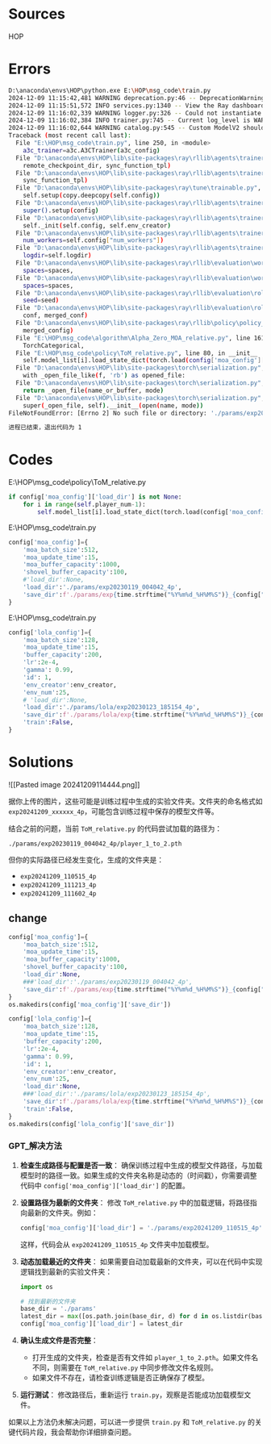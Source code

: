 
# Sources
HOP

# Errors
```bash
D:\anaconda\envs\HOP\python.exe E:\HOP\msg_code\train.py 
2024-12-09 11:15:42,481	WARNING deprecation.py:46 -- DeprecationWarning: `ray.rllib.utils.torch_ops.[...]` has been deprecated. Use `ray.rllib.utils.torch_utils.[...]` instead. This will raise an error in the future!
2024-12-09 11:15:51,572	INFO services.py:1340 -- View the Ray dashboard at http://127.0.0.1:8265
2024-12-09 11:16:02,339	WARNING logger.py:326 -- Could not instantiate JsonLogger: Circular reference detected.
2024-12-09 11:16:02,384	INFO trainer.py:745 -- Current log_level is WARN. For more information, set 'log_level': 'INFO' / 'DEBUG' or use the -v and -vv flags.
2024-12-09 11:16:02,644	WARNING catalog.py:545 -- Custom ModelV2 should accept all custom options as **kwargs, instead of expecting them in config['custom_model_config']!
Traceback (most recent call last):
  File "E:\HOP\msg_code\train.py", line 250, in <module>
    a3c_trainer=a3c.A3CTrainer(a3c_config)
  File "D:\anaconda\envs\HOP\lib\site-packages\ray\rllib\agents\trainer_template.py", line 103, in __init__
    remote_checkpoint_dir, sync_function_tpl)
  File "D:\anaconda\envs\HOP\lib\site-packages\ray\rllib\agents\trainer.py", line 662, in __init__
    sync_function_tpl)
  File "D:\anaconda\envs\HOP\lib\site-packages\ray\tune\trainable.py", line 121, in __init__
    self.setup(copy.deepcopy(self.config))
  File "D:\anaconda\envs\HOP\lib\site-packages\ray\rllib\agents\trainer_template.py", line 113, in setup
    super().setup(config)
  File "D:\anaconda\envs\HOP\lib\site-packages\ray\rllib\agents\trainer.py", line 764, in setup
    self._init(self.config, self.env_creator)
  File "D:\anaconda\envs\HOP\lib\site-packages\ray\rllib\agents\trainer_template.py", line 141, in _init
    num_workers=self.config["num_workers"])
  File "D:\anaconda\envs\HOP\lib\site-packages\ray\rllib\agents\trainer.py", line 1733, in _make_workers
    logdir=self.logdir)
  File "D:\anaconda\envs\HOP\lib\site-packages\ray\rllib\evaluation\worker_set.py", line 118, in __init__
    spaces=spaces,
  File "D:\anaconda\envs\HOP\lib\site-packages\ray\rllib\evaluation\worker_set.py", line 489, in _make_worker
    spaces=spaces,
  File "D:\anaconda\envs\HOP\lib\site-packages\ray\rllib\evaluation\rollout_worker.py", line 591, in __init__
    seed=seed)
  File "D:\anaconda\envs\HOP\lib\site-packages\ray\rllib\evaluation\rollout_worker.py", line 1552, in _build_policy_map
    conf, merged_conf)
  File "D:\anaconda\envs\HOP\lib\site-packages\ray\rllib\policy\policy_map.py", line 144, in create_policy
    merged_config)
  File "E:\HOP\msg_code\algorithm\Alpha_Zero_MOA_relative.py", line 161, in __init__
    TorchCategorical,
  File "E:\HOP\msg_code\policy\ToM_relative.py", line 80, in __init__
    self.model_list[i].load_state_dict(torch.load(config['moa_config']['load_dir']+f'/player_{self.my_id}_to_{self.model_id_list[i]+1}.pth'))
  File "D:\anaconda\envs\HOP\lib\site-packages\torch\serialization.py", line 771, in load
    with _open_file_like(f, 'rb') as opened_file:
  File "D:\anaconda\envs\HOP\lib\site-packages\torch\serialization.py", line 270, in _open_file_like
    return _open_file(name_or_buffer, mode)
  File "D:\anaconda\envs\HOP\lib\site-packages\torch\serialization.py", line 251, in __init__
    super(_open_file, self).__init__(open(name, mode))
FileNotFoundError: [Errno 2] No such file or directory: './params/exp20230119_004042_4p/player_1_to_2.pth'

进程已结束，退出代码为 1

```

# Codes
E:\HOP\msg_code\policy\ToM_relative.py
```python
if config['moa_config']['load_dir'] is not None:  
    for i in range(self.player_num-1):  
        self.model_list[i].load_state_dict(torch.load(config['moa_config']['load_dir']+f'/player_{self.my_id}_to_{self.model_id_list[i]+1}.pth'))
```

E:\HOP\msg_code\train.py
```python
config['moa_config']={  
    'moa_batch_size':512,  
    'moa_update_time':15,  
    'moa_buffer_capacity':1000,  
    'shovel_buffer_capacity':100,  
    #'load_dir':None,  
    'load_dir':'./params/exp20230119_004042_4p',  
    'save_dir':f'./params/exp{time.strftime("%Y%m%d_%H%M%S")}_{config["env_config"]["player_num"]}p'  
}
```

E:\HOP\msg_code\train.py
```python
config['lola_config']={  
    'moa_batch_size':128,  
    'moa_update_time':15,  
    'buffer_capacity':200,  
    'lr':2e-4,  
    'gamma': 0.99,  
    'id': 1,  
    'env_creator':env_creator,  
    'env_num':25,  
    # 'load_dir':None,  
    'load_dir':'./params/lola/exp20230123_185154_4p',  
    'save_dir':f'./params/lola/exp{time.strftime("%Y%m%d_%H%M%S")}_{config["env_config"]["player_num"]}p',  
    'train':False,  
}
```

# Solutions
![[Pasted image 20241209114444.png]]

据你上传的图片，这些可能是训练过程中生成的实验文件夹。文件夹的命名格式如 `exp20241209_xxxxxx_4p`，可能包含训练过程中保存的模型文件等。

结合之前的问题，当前 `ToM_relative.py` 的代码尝试加载的路径为：

```plaintext
./params/exp20230119_004042_4p/player_1_to_2.pth
```

但你的实际路径已经发生变化，生成的文件夹是：

- `exp20241209_110515_4p`
- `exp20241209_111213_4p`
- `exp20241209_111602_4p`

## change
```python
config['moa_config']={  
    'moa_batch_size':512,  
    'moa_update_time':15,  
    'moa_buffer_capacity':1000,  
    'shovel_buffer_capacity':100,  
    'load_dir':None,  
    ###'load_dir':'./params/exp20230119_004042_4p',  
    'save_dir':f'./params/exp{time.strftime("%Y%m%d_%H%M%S")}_{config["env_config"]["player_num"]}p'  
}  
os.makedirs(config['moa_config']['save_dir'])
```

```python
config['lola_config']={  
    'moa_batch_size':128,  
    'moa_update_time':15,  
    'buffer_capacity':200,  
    'lr':2e-4,  
    'gamma': 0.99,  
    'id': 1,  
    'env_creator':env_creator,  
    'env_num':25,  
    'load_dir':None,  
    ###'load_dir':'./params/lola/exp20230123_185154_4p',  
    'save_dir':f'./params/lola/exp{time.strftime("%Y%m%d_%H%M%S")}_{config["env_config"]["player_num"]}p',  
    'train':False,  
}  
os.makedirs(config['lola_config']['save_dir'])
```

### GPT_解决方法

1. **检查生成路径与配置是否一致**： 确保训练过程中生成的模型文件路径，与加载模型时的路径一致。如果生成的文件夹名称是动态的（时间戳），你需要调整代码中 `config['moa_config']['load_dir']` 的配置。
    
2. **设置路径为最新的文件夹**： 修改 `ToM_relative.py` 中的加载逻辑，将路径指向最新的文件夹。例如：
    
    ```python
    config['moa_config']['load_dir'] = './params/exp20241209_110515_4p'
    ```
    
    这样，代码会从 `exp20241209_110515_4p` 文件夹中加载模型。
    
3. **动态加载最近的文件夹**： 如果需要自动加载最新的文件夹，可以在代码中实现逻辑找到最新的实验文件夹：
    
    ```python
    import os
    
    # 找到最新的文件夹
    base_dir = './params'
    latest_dir = max([os.path.join(base_dir, d) for d in os.listdir(base_dir) if d.startswith('exp')], key=os.path.getmtime)
    config['moa_config']['load_dir'] = latest_dir
    ```
    
4. **确认生成文件是否完整**：
    
    - 打开生成的文件夹，检查是否有文件如 `player_1_to_2.pth`。如果文件名不同，则需要在 `ToM_relative.py` 中同步修改文件名规则。
    - 如果文件不存在，请检查训练逻辑是否正确保存了模型。
5. **运行测试**： 修改路径后，重新运行 `train.py`，观察是否能成功加载模型文件。
    

如果以上方法仍未解决问题，可以进一步提供 `train.py` 和 `ToM_relative.py` 的关键代码片段，我会帮助你详细排查问题。